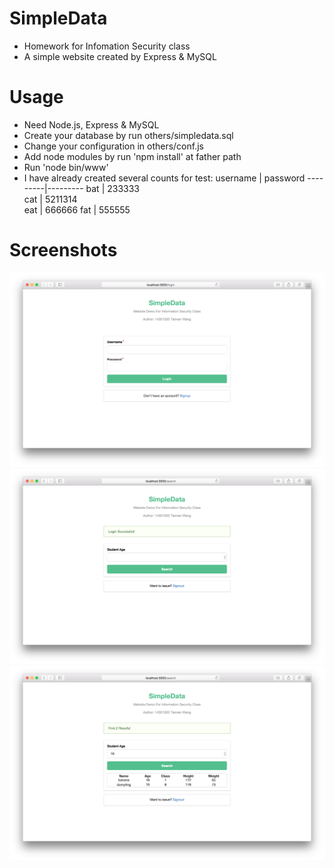 # SimpleData
- Homework for Infomation Security class
- A simple website created by Express & MySQL

# Usage
- Need Node.js, Express & MySQL
- Create your database by run others/simpledata.sql
- Change your configuration in others/conf.js
- Add node modules by run 'npm install' at father path
- Run 'node bin/www'
- I have already created several counts for test:
username | password
---------|---------
bat      | 233333  
cat      | 5211314  
eat      | 666666 
fat      | 555555

# Screenshots
![](https://github.com/BIOTONIC/SimpleData/blob/master/screenShots/login.png)
![](https://github.com/BIOTONIC/SimpleData/blob/master/screenShots/alreadyLogin.png)
![](https://github.com/BIOTONIC/SimpleData/blob/master/screenShots/searchResults.png)
